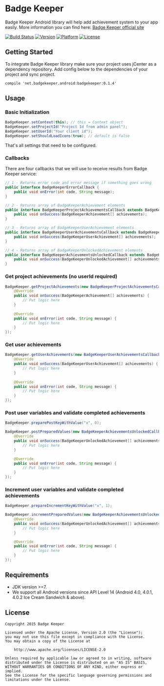 # Badge Keeper

Badge Keeper Android library will help add achievement system to your app easily.
More information you can find here: [Badge Keeper official site](https://badgekeeper.net)

[![Build Status](https://travis-ci.org/badgekeeper/BadgeKeeper-Android.svg?branch=master)](https://travis-ci.org/badgekeeper/BadgeKeeper-iOS)
[![Version](https://img.shields.io/cocoapods/v/BadgeKeeper.svg)](http://cocoadocs.org/docsets/BadgeKeeper)
[![Platform](https://img.shields.io/cocoapods/p/BadgeKeeper.svg)](http://cocoadocs.org/docsets/BadgeKeeper)
[![License](https://img.shields.io/cocoapods/l/BadgeKeeper.svg)](http://cocoadocs.org/docsets/BadgeKeeper)

## Getting Started

To integrate Badge Keeper library make sure your project uses jCenter as a dependency repository.
Add config below to the dependencies of your project and sync project.
```
compile 'net.badgekeeper.android:badgekeeper:0.1.4'
```

## Usage

### Basic Initialization

```java
BadgeKeeper.setContext(this); // this = Context object
BadgeKeeper.setProjectId("Project Id from admin panel");
BadgeKeeper.setUserId("Your client id");
BadgeKeeper.setShouldLoadIcons(true); // default is false
```

That's all settings that need to be configured.

### Callbacks

There are four callbacks that we will use to receive results from Badge Keeper service:

```java
// 1 - Returns error code and error message if something goes wrong
public interface BadgeKeeperErrorCallback {
    public void onError(int code, String message);
}

// 2 - Returns array of BadgeKeeperAchievement elements
public interface BadgeKeeperProjectAchievementsCallback extends BadgeKeeperErrorCallback {
    public void onSuccess(BadgeKeeperAchievement[] achievements);
}

// 3 - Returns array of BadgeKeeperUserAchievement elements
public interface BadgeKeeperUserAchievementsCallback extends BadgeKeeperErrorCallback {
    public void onSuccess(BadgeKeeperUserAchievement[] achievements);
}

// 4 - Returns array of BadgeKeeperUnlockedAchievement elements
public interface BadgeKeeperAchievementsUnlockedCallback extends BadgeKeeperErrorCallback {
    public void onSuccess(BadgeKeeperUnlockedAchievement[] achievements);
}
```

### Get project achievements (no userId required)

```java
BadgeKeeper.getProjectAchievements(new BadgeKeeperProjectAchievementsCallback() {
	@Override
    public void onSuccess(BadgeKeeperAchievement[] achievements) {
		// Put logic here
	}
	
	@Override
    public void onError(int code, String message) {
    	// Put logic here
	}
});
```

### Get user achievements

```java
BadgeKeeper.getUserAchievements(new BadgeKeeperUserAchievementsCallback() {
    @Override
    public void onSuccess(BadgeKeeperUserAchievement[] achievements) {
    	// Put logic here
    }
	
	@Override
	public void onError(int code, String message) {
		// Put logic here
	}
});
```

### Post user variables and validate completed achievements

```java
BadgeKeeper.preparePostKeyWithValue("x", 0);

BadgeKeeper.postPreparedValues(new BadgeKeeperAchievementsUnlockedCallback() {
	@Override
	public void onSuccess(BadgeKeeperUnlockedAchievement[] achievements) {
		// Put logic here
	}

	@Override
	public void onError(int code, String message) {
		// Put logic here
    }
});
```

### Increment user variables and validate completed achievements

```java
BadgeKeeper.prepareIncrementKeyWithValue("x", 1);

BadgeKeeper.incrementPreparedValues(new BadgeKeeperAchievementsUnlockedCallback() {
	@Override
	public void onSuccess(BadgeKeeperUnlockedAchievement[] achievements) {
		// Put logic here
	}

	@Override
	public void onError(int code, String message) {
		// Put logic here
    }
});
```

## Requirements

* JDK version >=7.
* We support all Android versions since API Level 14 (Android 4.0, 4.0.1, 4.0.2 Ice Cream Sandwich & above).

## License

	Copyright 2015 Badge Keeper

	Licensed under the Apache License, Version 2.0 (the "License");
	you may not use this file except in compliance with the License.
	You may obtain a copy of the License at

    	http://www.apache.org/licenses/LICENSE-2.0

	Unless required by applicable law or agreed to in writing, software
	distributed under the License is distributed on an "AS IS" BASIS,
	WITHOUT WARRANTIES OR CONDITIONS OF ANY KIND, either express or implied.
	See the License for the specific language governing permissions and
	limitations under the License.